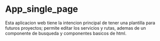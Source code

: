 # App_single_page
Esta aplicacion web tiene la intencion principal de tener una plantilla para futuros proyectos;
permite editar los servicios y rutas, ademas de un componente de busqueda  y componentes basicos de html.
